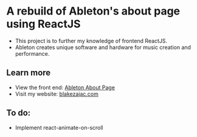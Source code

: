 # A rebuild of Ableton's about page using ReactJS

- This project is to further my knowledge of frontend ReactJS.
- Ableton creates unique software and hardware for music creation and performance.

## Learn more

- View the front end: [Ableton About Page](https://react-ableton.vercel.app/)
- Visit my website: [blakezajac.com](https://www.blakezajac.com/)

## To do:

- Implement react-animate-on-scroll
